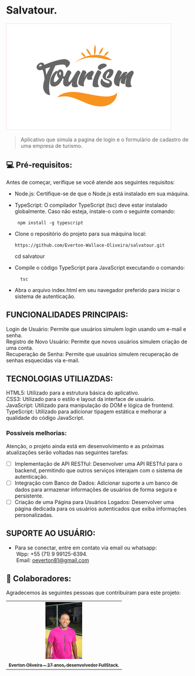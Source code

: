 # Salvatour.

<img src="img/turismo.jpg" alt="imagem do Elevador lacerda">

> Aplicativo que simula a pagina de login e o formulário de cadastro de uma empresa de turismo.

## 💻 Pré-requisitos:

Antes de começar, verifique se você atende aos seguintes requisitos:
* Node.js: Certifique-se de que o Node.js está instalado em sua máquina.

* TypeScript: O compilador TypeScript (tsc) deve estar instalado globalmente. Caso não esteja, instale-o com o seguinte comando:
    ```
     npm install -g typescript
    ```
* Clone o repositório do projeto para sua máquina local:
    ```
    https://github.com/Everton-Wallace-Oliveira/salvatour.git
    ```
     cd salvatour
* Compile o código TypeScript para JavaScript executando o comando:
    ```
      tsc
    ```
* Abra o arquivo index.html em seu navegador preferido para iniciar o sistema de autenticação.

## FUNCIONALIDADES PRINCIPAIS:

Login de Usuário: Permite que usuários simulem login usando um e-mail e senha.</br>
Registro de Novo Usuário: Permite que novos usuários simulem criação de uma conta.</br>
Recuperação de Senha: Permite que usuários simulem recuperação de senhas esquecidas via e-mail.

## TECNOLOGIAS UTILIAZDAS:

HTML5: Utilizado para a estrutura básica do aplicativo.</br>
CSS3: Utilizado para o estilo e layout da interface de usuário.</br>
JavaScript: Utilizado para manipulação do DOM e lógica de frontend.</br>
TypeScript: Utilizado para adicionar tipagem estática e melhorar a qualidade do código JavaScript.

### Possíveis melhorias:

Atenção, o projeto ainda está em desenvolvimento e as próximas atualizações serão voltadas nas seguintes tarefas:

- [ ] Implementação de API RESTful: Desenvolver uma API RESTful para o backend, permitindo que outros serviços interajam com o sistema de autenticação.
- [ ] Integração com Banco de Dados: Adicionar suporte a um banco de dados para armazenar informações de usuários de forma segura e persistente.
- [ ] Criação de uma Página para Usuários Logados: Desenvolver uma página dedicada para os usuários autenticados que exiba informações personalizadas.

## SUPORTE AO USUÁRIO:
- Para se conectar, entre em contato via email ou whatsapp:<br>
   &nbsp;Wpp: +55 (71) 9 99125-6394.<br>
    &nbsp;Email: oeverton81@gmail.com

## 🤝 Colaboradores:

Agradecemos às seguintes pessoas que contribuíram para este projeto:

<table>
  <tr>
    <td align="center">
      <a href="https://www.linkedin.com/in/everton-oliveira-b02a85150/">
        <img src="img/everton.jpeg" width="100px;" alt="Foto de Everton Oliveira"/><br>
        <sub>
          <b>Everton Oliveira - 27 anos, desenvolvedor FullStack.</b>
        </sub>
      </a>
    </td>
  </tr>
</table>
